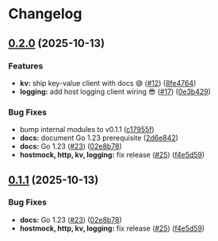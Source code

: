 # Changelog

## [0.2.0](https://github.com/madflojo/sdk/compare/v0.1.1...v0.2.0) (2025-10-13)


### Features

* **kv:** ship key-value client with docs 😅 ([#12](https://github.com/madflojo/sdk/issues/12)) ([8fe4764](https://github.com/madflojo/sdk/commit/8fe4764c845510c3f01215251272085301bfa9aa))
* **logging:** add host logging client wiring 😎 ([#17](https://github.com/madflojo/sdk/issues/17)) ([0e3b429](https://github.com/madflojo/sdk/commit/0e3b429c54149201754686c8581f6dc76cdbca2b))


### Bug Fixes

* bump internal modules to v0.1.1 ([c17955f](https://github.com/madflojo/sdk/commit/c17955f8b8a51f4afeaea64d79f0f6e19c23a26f))
* **docs:** document Go 1.23 prerequisite ([2d6e842](https://github.com/madflojo/sdk/commit/2d6e84253f606c8c249dcbf93a46e19784f0dcaa))
* **docs:** Go 1.23 ([#23](https://github.com/madflojo/sdk/issues/23)) ([02e8b78](https://github.com/madflojo/sdk/commit/02e8b78b3c415f6e818b1a5eb981981dd5ef0c21))
* **hostmock, http, kv, logging:** fix release ([#25](https://github.com/madflojo/sdk/issues/25)) ([f4e5d59](https://github.com/madflojo/sdk/commit/f4e5d591f9194a8eff2098e643440fd5ca8a9835))

## [0.1.1](https://github.com/tarmac-project/sdk/compare/v0.1.0...v0.1.1) (2025-10-13)


### Bug Fixes

* **docs:** Go 1.23 ([#23](https://github.com/tarmac-project/sdk/issues/23)) ([02e8b78](https://github.com/tarmac-project/sdk/commit/02e8b78b3c415f6e818b1a5eb981981dd5ef0c21))
* **hostmock, http, kv, logging:** fix release ([#25](https://github.com/tarmac-project/sdk/issues/25)) ([f4e5d59](https://github.com/tarmac-project/sdk/commit/f4e5d591f9194a8eff2098e643440fd5ca8a9835))
